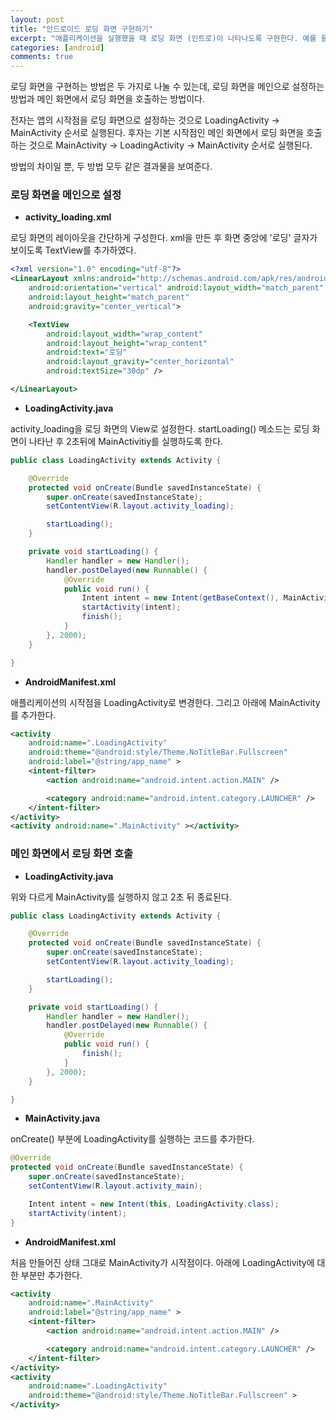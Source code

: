 ```yaml
---
layout: post
title: "안드로이드 로딩 화면 구현하기"
excerpt: "애플리케이션을 실행했을 때 로딩 화면 (인트로)이 나타나도록 구현한다. 예를 들면 카카오톡처럼 로고를 보여주는 것이다."
categories: [android]
comments: true
---
```


로딩 화면을 구현하는 방법은 두 가지로 나눌 수 있는데, 로딩 화면을 메인으로 설정하는 방법과 메인 화면에서 로딩 화면을 호출하는 방법이다.

전자는 앱의 시작점을 로딩 화면으로 설정하는 것으로 LoadingActivity → MainActivity 순서로 실행된다. 후자는 기본 시작점인 메인 화면에서 로딩 화면을 호출하는 것으로 MainActivity → LoadingActivity → MainActivity 순서로 실행된다.

방법의 차이일 뿐, 두 방법 모두 같은 결과물을 보여준다.  


### 로딩 화면을 메인으로 설정

* **activity_loading.xml**

로딩 화면의 레이아웃을 간단하게 구성한다. xml을 만든 후 화면 중앙에 '로딩' 글자가 보이도록 TextView를 추가하였다.

```xml
<?xml version="1.0" encoding="utf-8"?>
<LinearLayout xmlns:android="http://schemas.android.com/apk/res/android"
    android:orientation="vertical" android:layout_width="match_parent"
    android:layout_height="match_parent"
    android:gravity="center_vertical">

    <TextView
        android:layout_width="wrap_content"
        android:layout_height="wrap_content"
        android:text="로딩"
        android:layout_gravity="center_horizontal"
        android:textSize="30dp" />

</LinearLayout>
```

* **LoadingActivity.java**

activity_loading을 로딩 화면의 View로 설정한다. startLoading() 메소드는 로딩 화면이 나타난 후 2초뒤에 MainActivitiy를 실행하도록 한다.

```java
public class LoadingActivity extends Activity {

    @Override
    protected void onCreate(Bundle savedInstanceState) {
        super.onCreate(savedInstanceState);
        setContentView(R.layout.activity_loading);

        startLoading();
    }

    private void startLoading() {
        Handler handler = new Handler();
        handler.postDelayed(new Runnable() {
            @Override
            public void run() {
                Intent intent = new Intent(getBaseContext(), MainActivity.class);
                startActivity(intent);
                finish();
            }
        }, 2000);
    }

}
```

* **AndroidManifest.xml**

애플리케이션의 시작점을 LoadingActivity로 변경한다. 그리고 아래에 MainActivity를 추가한다.

```xml
<activity
    android:name=".LoadingActivity"
    android:theme="@android:style/Theme.NoTitleBar.Fullscreen"
    android:label="@string/app_name" >
    <intent-filter>
        <action android:name="android.intent.action.MAIN" />

        <category android:name="android.intent.category.LAUNCHER" />
    </intent-filter>
</activity>
<activity android:name=".MainActivity" ></activity>
```


### 메인 화면에서 로딩 화면 호출

* **LoadingActivity.java**

위와 다르게 MainActivity를 실행하지 않고 2초 뒤 종료된다.

```java
public class LoadingActivity extends Activity {

    @Override
    protected void onCreate(Bundle savedInstanceState) {
        super.onCreate(savedInstanceState);
        setContentView(R.layout.activity_loading);

        startLoading();
    }

    private void startLoading() {
        Handler handler = new Handler();
        handler.postDelayed(new Runnable() {
            @Override
            public void run() {
                finish();
            }
        }, 2000);
    }

}
```

* **MainActivity.java**

onCreate() 부분에 LoadingActivity를 실행하는 코드를 추가한다.

```java
@Override
protected void onCreate(Bundle savedInstanceState) {
    super.onCreate(savedInstanceState);
    setContentView(R.layout.activity_main);

    Intent intent = new Intent(this, LoadingActivity.class);
    startActivity(intent);
}
```

* **AndroidManifest.xml**

처음 만들어진 상태 그대로 MainActivity가 시작점이다. 아래에 LoadingActivity에 대한 부분만 추가한다.

```xml
<activity
    android:name=".MainActivity"
    android:label="@string/app_name" >
    <intent-filter>
        <action android:name="android.intent.action.MAIN" />

        <category android:name="android.intent.category.LAUNCHER" />
    </intent-filter>
</activity>
<activity 
    android:name=".LoadingActivity"
    android:theme="@android:style/Theme.NoTitleBar.Fullscreen" >
</activity>
```
